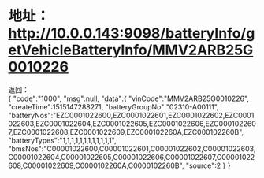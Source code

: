 # 地址：http://10.0.0.143:9098/batteryInfo/getVehicleBatteryInfo/MMV2ARB25G0010226
返回：  
{
    "code":"1000",
    "msg":null,
    "data":{
        "vinCode":"MMV2ARB25G0010226",
        "createTime":1515147288271,
        "batteryGroupNo":"02310-A00111",
        "batteryNos":"EZC0001022600,EZC0001022601,EZC0001022602,EZC0001022603,EZC0001022604,EZC0001022605,EZC0001022606,EZC0001022607,EZC0001022608,EZC0001022609,EZC000102260A,EZC000102260B",
        "batteryTypes":"1,1,1,1,1,1,1,1,1,1,1,1",
        "bmsNos":"C00001022600,C00001022601,C00001022602,C00001022603,C00001022604,C00001022605,C00001022606,C00001022607,C00001022608,C00001022609,C0000102260A,C0000102260B",
        "source":2
    }
}
